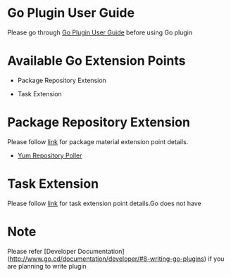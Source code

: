 # Go Plugin User Guide  

Please go through [Go Plugin User Guide](plugin_user_guide.md) before using Go plugin
    
# Available Go Extension Points   


- Package Repository Extension
     
                                                
- Task Extension  
   

# Package Repository Extension
   
Please follow [link](package_repository_extension.md) for package material extension point details.
    
- [Yum Repository Poller](yum_repository_poller.md)  
  
# Task Extension  
Please follow [link](task_extension.md) for task extension point details.Go does not have 

# Note

Please refer [Developer Documentation] (http://www.go.cd/documentation/developer/#8-writing-go-plugins) if you are planning to write plugin